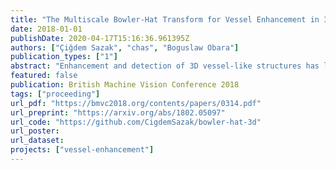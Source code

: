 ```yaml
---
title: "The Multiscale Bowler-Hat Transform for Vessel Enhancement in 3D Biomedical Images"
date: 2018-01-01
publishDate: 2020-04-17T15:16:36.961395Z
authors: ["Çiğdem Sazak", "chas", "Boguslaw Obara"]
publication_types: ["1"]
abstract: "Enhancement and detection of 3D vessel-like structures has long been an open problem as most existing image processing methods fail in many aspects, including a lack of uniform enhancement between vessels of different radii and a lack of enhancement at the junctions. Here, we propose a method based on mathematical morphology to enhance 3D vessel-like structures in biomedical images. The proposed method, 3D bowler-hat transform, combines sphere and line structuring elements to enhance vessel-like structures. The proposed method is validated on synthetic and real data and compared with state-of-the-art methods. Our results show that the proposed method achieves a high-quality vessel-like structures enhancement in both synthetic and real biomedical images, and is able to cope with variations in vessels thickness throughout vascular networks while remaining robust at junctions. "
featured: false
publication: British Machine Vision Conference 2018
tags: ["proceeding"]
url_pdf: "https://bmvc2018.org/contents/papers/0314.pdf"
url_preprint: "https://arxiv.org/abs/1802.05097"
url_code: "https://github.com/CigdemSazak/bowler-hat-3d"
url_poster:
url_dataset:
projects: ["vessel-enhancement"]
---
```


